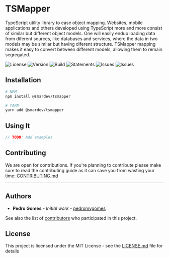 # TSMapper

TypeScript utility library to ease object mapping.
Websites, mobile applications and others developed using TypeScript more and more consist of similar but different object models. One will easily endup loading data from diferent sources, like databases and services, where the data in two models may be similar but having diferent structure. TSMapper mapping makes it easy to convert between different models, allowing them to remain segregated.

![License](https://img.shields.io/github/license/smardev-inc/tsmapper)
![Version](https://img.shields.io/github/package-json/v/smardev-inc/tsmapper)
![Build](https://img.shields.io/github/workflow/status/smardev-inc/tsmapper/Continuous%20Integration)
![Statements](https://img.shields.io/badge/Coverage-92.65%25-brightgreen.svg)
![Issues](https://img.shields.io/github/issues/smardev-inc/tsmapper)
![Issues](https://img.shields.io/github/commit-activity/w/smardev-inc/tsmapper)

## Installation

```bash
# NPM
npm install @smardev/tsmapper

# YARN
yarn add @smardev/tsmapper
```

## Using It

```ts
// TODO: Add examples

```

## Contributing

We are open for contributions. If you're planning to contribute please make sure to read the contributing guide as it can save you from wasting your time: [CONTRIBUTING.md](/.github/CONTRIBUTING.md)

---
## Authors

* **Pedro Gomes** - *Initial work* - [pedromvgomes](https://github.com/pedromvgomes)

See also the list of [contributors](https://github.com/smardev-inc/tsmapper/contributors) who participated in this project.

## License

This project is licensed under the MIT License - see the [LICENSE.md](LICENSE.md) file for details
